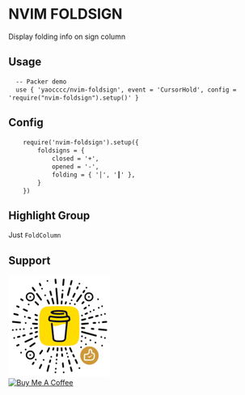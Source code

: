 # NVIM FOLDSIGN

Display folding info on sign column

## Usage

```plaintext
  -- Packer demo
  use { 'yaocccc/nvim-foldsign', event = 'CursorHold', config = 'require("nvim-foldsign").setup()' }
```

## Config

```plaintext
    require('nvim-foldsign').setup({
        foldsigns = {
            closed = '+',
            opened = '-',
            folding = { '│', '┃' },
        }
    })
```

## Highlight Group

Just `FoldColumn`

## Support

<a href="https://www.buymeacoffee.com/yaocccc" target="_blank">
  <img src="https://github.com/yaocccc/yaocccc/raw/master/qr.png">
</a>

<br>

<a href="https://www.buymeacoffee.com/yaocccc" target="_blank">
  <img src="https://cdn.buymeacoffee.com/buttons/v2/default-violet.png" alt="Buy Me A Coffee" style="height: 60px !important;width: 200px !important;" >
</a>
